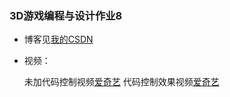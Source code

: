 ### 3D游戏编程与设计作业8
* 博客见[我的CSDN](https://blog.csdn.net/xuan_ting/article/details/102919288)
* 视频：

  未加代码控制视频[爱奇艺](http://www.iqiyi.com/w_19sb0o8pud.html)
  代码控制效果视频[爱奇艺](http://www.iqiyi.com/w_19sb0o3xa5.html)

